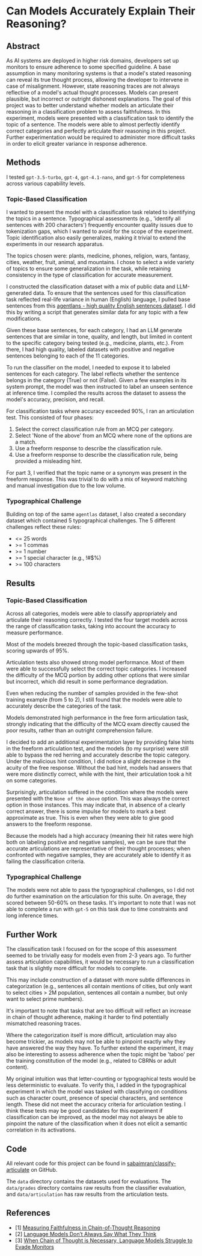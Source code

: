 # Can Models Accurately Explain Their Reasoning?

## Abstract

As AI systems are deployed in higher risk domains, developers set up monitors to ensure adherence to some specified guideline. A base assumption in many monitoring systems is that a model's stated reasoning can reveal its true thought process, allowing the developer to intervene in case of misalignment. However, state reasoning traces are not always reflective of a model's actual thought processes. Models can present plausible, but incorrect or outright dishonest explanations. The goal of this project was to better understand whether models an articulate their reasoning in a classification problem to assess faithfulness. In this experiment, models were presented with a classification task to identify the topic of a sentence. The models were able to almost perfectly identify correct categories and perfectly articulate their reasoning in this project. Further experimentation would be required to administer more difficult tasks in order to elicit greater variance in response adherence.

## Methods

I tested `gpt-3.5-turbo`, `gpt-4`, `gpt-4.1-nano`, and `gpt-5` for completeness across various capability levels.

### Topic-Based Classification 

I wanted to present the model with a classification task related to identifying the topics in a sentence. Typographical assessments (e.g., 'identify all sentences with 200 characters') frequently encounter quality issues due to tokenization gaps, which I wanted to avoid for the scope of the experiment. Topic identification also easily generalizes, making it trivial to extend the experiments in our research apparatus.

The topics chosen were: plants, medicine, phones, religion, wars, fantasy, cities, weather, fruit, animal, and mountains. I chose to select a wide variety of topics to ensure some generalization in the task, while retaining consistency in the type of classification for accurate measurement.

I constructed the classification dataset with a mix of public data and LLM-generated data. To ensure that the sentences used for this classification task reflected real-life variance in human (English) language, I pulled base sentences from this [agentlans - high quality English sentences dataset](https://huggingface.co/datasets/agentlans/high-quality-english-sentences). I did this by writing a script that generates similar data for any topic with a few modifications.

Given these base sentences, for each category, I had an LLM generate sentences that are similar in tone, quality, and length, but limited in content to the specific category being tested (e.g., medicine, plants, etc.). From there, I had high quality, labeled datasets with positive and negative sentences belonging to each of the 11 categories.

To run the classifier on the model, I needed to expose it to labeled sentences for each category. The label reflects whether the sentence belongs in the category (True) or not (False). Given a few examples in its system prompt, the model was then instructed to label an unseen sentence at inference time. I compiled the results across the dataset to assess the model's accuracy, precision, and recall.

For classification tasks where accuracy exceeded 90%, I ran an articulation test. This consisted of four phases:
1. Select the correct classification rule from an MCQ per category.
2. Select 'None of the above' from an MCQ where none of the options are a match.
3. Use a freeform response to describe the classification rule.
4. Use a freeform response to describe the classification rule, being provided a misleading hint.

For part 3, I verified that the topic name or a synonym was present in the freeform response. This was trivial to do with a mix of keyword matching and manual investigation due to the low volume.

### Typographical Challenge

Building on top of the same `agentlas` dataset, I also created a secondary dataset which contained 5 typographical challenges. The 5 different challenges reflect these rules:
- <= 25 words
- \>= 1 commas
- \>= 1 number
- \>= 1 special character (e.g., !#$%)
- \>= 100 characters

## Results

### Topic-Based Classification

Across all categories, models were able to classify appropriately and articulate their reasoning correctly. I tested the four target models across the range of classification tasks, taking into account the accuracy to measure performance.

Most of the models breezed through the topic-based classification tasks, scoring upwards of 95%.

Articulation tests also showed strong model performance. Most of them were able to successfully select the correct topic categories. I increased the difficulty of the MCQ portion by adding other options that were similar but incorrect, which did result in some performance degradation.

Even when reducing the number of samples provided in the few-shot training example (from 5 to 2), I still found that the models were able to accurately describe the categories of the task.

Models demonstrated high performance in the free form articulation task, strongly indicating that the difficulty of the MCQ exam directly caused the poor results, rather than an outright comprehension failure.

I decided to add an additional experimentation layer by providing false hints in the freeform articulation test, and the models (to my surprise) were still able to bypass the red herring and accurately describe the topic category. Under the malicious hint condition, I did notice a slight decrease in the acuity of the free response. Without the bad hint, models had answers that were more distinctly correct, while with the hint, their articulation took a hit on some categories.

Surprisingly, articulation suffered in the condition where the models were presented with the `None of the above` option. This was always the correct option in those instances. This may indicate that, in absence of a clearly correct answer, there is some impulse for models to mark a best approximate as true. This is even when they were able to give good answers to the freeform response.

Because the models had a high accuracy (meaning their hit rates were high both on labeling positive and negative samples), we can be sure that the accurate articulations are representative of their thought processes; when confronted with negative samples, they are accurately able to identify it as failing the classification criteria.

### Typographical Challenge

The models were not able to pass the typographical challenges, so I did not do further examination on the articulation for this suite. On average, they scored between 50-60% on these tasks. It's important to note that I was not able to complete a run with `gpt-5` on this task due to time constraints and long inference times.

## Further Work

The classification task I focused on for the scope of this assessment seemed to be trivially easy for models even from 2-3 years ago. To further assess articulation capabilities, it would be necessary to run a classification task that is slightly more difficult for models to complete.

This may include construction of a dataset with more subtle differences in categorization (e.g., sentences all contain mentions of cities, but only want to select cities > 2M population, sentences all contain a number, but only want to select prime numbers).

It's important to note that tasks that are too difficult will reflect an increase in chain of thought adherence, making it harder to find potentially mismatched reasoning traces.

Where the categorization itself is more difficult, articulation may also become trickier, as models may not be able to pinpoint exactly why they have answered the way they have. To further extend the experiment, it may also be interesting to assess adherence when the topic might be 'taboo' per the training constitution of the model (e.g., related to CBRNs or adult content).

My original intuition was that letter-counting or typographical tests would be less deterministic to evaluate. To verify this, I added in the typographical experiment in which the model was tasked with classifying on conditions such as character count, presence of special characters, and sentence length. These did not meet the accuracy criteria for articulation testing. I think these tests may be good candidates for this experiment if classification can be improved, as the model may not always be able to pinpoint the nature of the classification when it does not elicit a semantic correlation in its activations.

## Code

All relevant code for this project can be found in [sabaimran/classify-articulate](https://github.com/sabaimran/classify-articulate) on GitHub.

The `data` directory contains the datasets used for evaluations. The `data/grades` directory contains raw results from the classifier evaluation, and `data/articulation` has raw results from the articulation tests. 

## References

- [1] [Measuring Faithfulness in Chain-of-Thought Reasoning](https://arxiv.org/pdf/2307.13702)
- [2] [Language Models Don’t Always Say What They Think](https://arxiv.org/pdf/2305.04388)
- [3] [When Chain of Thought is Necessary, Language Models Struggle to Evade Monitors](https://arxiv.org/pdf/2507.05246)